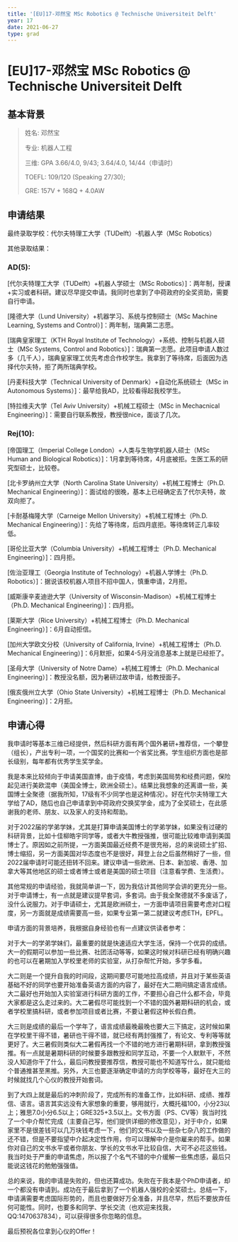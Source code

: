 ```yaml
---
title: '[EU]17-邓然宝 MSc Robotics @ Technische Universiteit Delft'
year: 17
date: 2021-06-27
type: grad
---
```


# [EU]17-邓然宝 MSc Robotics @ Technische Universiteit Delft

 

## 基本背景

 

> 姓名: 邓然宝
>
> 专业: 机器人工程
>
> 三维: GPA 3.66/4.0, 9/43; 3.64/4.0, 14/44（申请时）
>
> TOEFL: 109/120 (Speaking 27/30);
>
> GRE: 157V + 168Q + 4.0AW

 

## 申请结果

 

最终录取学校：代尔夫特理工大学（TUDelft）-机器人学（MSc Robotics）

 

其他录取结果：

 

### AD(5):

[代尔夫特理工大学（TUDelft）+机器人学硕士（MSc Robotics）]：两年制，授课+实习或者科研。建议尽早提交申请。我同时也拿到了中荷政府的全奖资助，需要自行申请。

[隆德大学（Lund University）+机器学习、系统与控制硕士（MSc Machine Learning, Systems and Control）]：两年制，瑞典第二志愿。

[瑞典皇家理工（KTH Royal Institute of Technology）+系统、控制与机器人硕士（MSc Systems, Control and Robotics）]：瑞典第一志愿。此项目申请人数过多（几千人），瑞典皇家理工优先考虑合作校学生。我拿到了等待席，后面因为选择代尔夫特，拒了两所瑞典学校。

[丹麦科技大学（Technical University of Denmark）+自动化系统硕士（MSc in Autonomous Systems）]：最早给我AD，比较看得起我校学生。

[特拉维夫大学（Tel Aviv University）+机械工程硕士（MSc in Mechacnical Engineering）]：需要自行联系教授，教授很nice，面谈了几次。

### Rej(10):

[帝国理工（Imperial College London）+人类与生物学机器人硕士（MSc Human and Biological Robotics）]：1月拿到等待席，4月底被拒。生医工系的研究型硕士，比较卷。

[北卡罗纳州立大学（North Carolina State University）+机械工程博士（Ph.D. Mechanical Engineering）]：面试给的很晚，基本上已经确定去了代尔夫特，故双向拒了。

[卡耐基梅隆大学（Carneige Mellon University）+机械工程博士（Ph.D. Mechanical Engineering）]：先给了等待席，后四月底拒。等待席转正几率较低。

[哥伦比亚大学（Columbia University）+机械工程博士（Ph.D. Mechanical Engineering）]：四月拒。

[佐治亚理工（Georgia Institute of Technology）+机器人学博士（Ph.D. Robotics）]：据说该校机器人项目不招中国人，慎重申请，2月拒。

[威斯康辛麦迪逊大学（University of Wisconsin-Madison）+机械工程博士（Ph.D. Mechanical Engineering）]：四月拒。

[莱斯大学（Rice University）+机械工程博士（Ph.D. Mechanical Engineering）]：6月自动拒信。

[加州大学欧文分校（University of California, Irvine）+机械工程博士（Ph.D. Mechanical Engineering）]：6月默拒，如果4-5月没消息基本上就是已经拒了。

[圣母大学（University of Notre Dame）+机械工程博士（Ph.D. Mechanical Engineering）]：教授没名额，因为暑研过故申请，给教授面子。

[俄亥俄州立大学（Ohio State University）+机械工程博士（Ph.D. Mechanical Engineering）]：2月拒。

 

## 申请心得

 

我申请时等基本三维已经提供，然后科研方面有两个国外暑研+推荐信，一个攀登（组长），产出专利一项，一个国奖的比赛和一个省奖比赛。学生组织方面也是部长级别，每年都有优秀学生奖学金。

 

我是本来比较倾向于申请美国直博，由于疫情，考虑到美国局势和经费问题，保险起见进行美欧混申（美国全博士，欧洲全硕士）。结果比我想象的还离谱一些，美国博士全聚德（据我所知，17级有不少同学也是这种情况）。好在代尔夫特理工大学给了AD，随后也自己申请拿到中荷政府交换奖学金，成为了全奖硕士，在此感谢我的老师、朋友、以及家人的支持和帮助。

对于2022届的学弟学妹，尤其是打算申请美国博士的学弟学妹，如果没有过硬的科研背景，比如十佳柳皓宇同学等，或者大牛教授强推，很可能比较难申请到美国博士了。原因如之前所提，一方面美国最近经费不是很充裕，总的来说硕士扩招、博士缩招，另一方面美国对华态度也不是很好，拜登上台之后虽然稍好了一些，但2022届申请时可能还扭转不回来。建议申请一些欧洲、日本、新加坡、香港、加拿大等其他地区的硕士或者博士或者是美国的硕士项目（注意看学费、生活费）。

 

其他常规的申请经验，我就简单讲一下，因为我估计其他同学会讲的更充分一些。对于申请博士，有一点就是建议提早套词，多套词。由于我全聚德就不多废话了，没什么说服力。对于申请硕士，尤其是欧洲硕士，一方面申请项目需要考虑对口程度，另一方面就是成绩需要高一些，如果专业第一第二就建议考虑ETH，EPFL。

申请方面的背景培养，我根据自身经验也有一点建议供读者参考：

对于大一的学弟学妹们，最重要的就是快速适应大学生活，保持一个优异的成绩。大一的假期可以参加一些比赛、社团活动等等，如果这时候对科研已经有明确兴趣的也可以在暑期加入学校里老师的实验室，从打杂帮忙开始，多学多看。

大二则是一个提升自我的时间段，这期间要尽可能地拉高成绩，并且对于某些英语基础不好的同学也要开始准备英语方面的内容了，最好在大二期间搞定语言成绩。大二最好也开始加入实验室进行科研方面的工作，不要担心自己什么都不会，毕竟大家都是这么走过来的。大二暑假尽可能找到一个不错的国外暑期科研的机会，或者学校里搞科研，或者参加项目或者比赛，不要让暑假这种长假白费。

大三则是成绩的最后一个学年了，语言成绩最晚最晚也要大三下搞定，这时候如果在学校里干得不错，暑研也干得不错，就已经有两封强推了，有论文、专利等等就更好了。大三暑假则类似大二暑假再找一个不错的地方进行暑期科研，拿到教授强推。有一点就是暑期科研的时候要多跟教授和同学互动，不要一个人默默干，不然没人知道你干了什么，最后问教授要推荐信，教授可能也不知道写什么，就只能给个普通推甚至黑推。另外，大三也要逐渐确定申请的方向学校等等，最好在大三的时候就找几个心仪的教授开始套词。

到了大四上就是最后的冲刺阶段了，完成所有的准备工作，比如科研、成绩、推荐信、语言。语言其实远没有大家想象的重要，够用就行，大概托福100，小分23以上；雅思7.0小分6.5以上；GRE325+3.5以上。文书方面（PS、CV等）我当时找了一个中介帮忙完成（主要自己写，他们提供详细的修改意见），对于中介，如果家里不是很差钱可以几万块钱考虑一下，他们的文书以及一些杂七杂八的工作做的还不错，但是不要指望中介起决定性作用，你可以理解中介是你雇来的帮手。如果你对自己的文书水平或者你朋友、学长的文书水平比较自信，大可不必花这些钱。我当时处于严重的申请焦虑，所以报了个名气不错的中介缓解一些焦虑感，最后只能说这钱花的勉勉强强值。

 

总的来说，我的申请是失败的，但也还算成功。失败在于我本是个PhD申请者，却一个都没有申请到。成功在于最后拿到了一个机器人强校的全奖硕士。总结一下，申请满需要考虑国际形势的，而且也要做好万全准备，并且尽早，然后不要放弃任何可能性。同时，也要多和同学、学长交流（也欢迎来找我，QQ:1470637834），可以获得很多你忽略的信息。

最后预祝各位拿到心仪的Offer！
